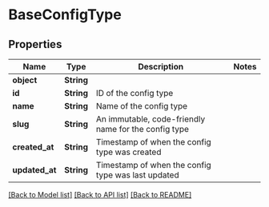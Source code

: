# BaseConfigType

## Properties

Name | Type | Description | Notes
------------ | ------------- | ------------- | -------------
**object** | **String** |  | 
**id** | **String** | ID of the config type | 
**name** | **String** | Name of the config type | 
**slug** | **String** | An immutable, code-friendly name for the config type | 
**created_at** | **String** | Timestamp of when the config type was created | 
**updated_at** | **String** | Timestamp of when the config type was last updated | 

[[Back to Model list]](../README.md#documentation-for-models) [[Back to API list]](../README.md#documentation-for-api-endpoints) [[Back to README]](../README.md)


